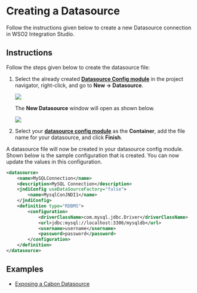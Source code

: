 # Creating a Datasource

Follow the instructions given below to create a new Datasource connection in WSO2 Integration Studio.

## Instructions

Follow the steps given below to create the datasource file:

1.  Select the already created [**Datasource Config module**](../../../creating-projects/#datasource-project) in the project
    navigator, right-click, and go to **New -> Datasource**.

    <img src="../../../../assets/img/data-services/create-datasource.png">

    The **New Datasource** window will open as shown below. 

    <img src="../../../../assets/img/data-services/create-datasource-dialog.png"> 

2.  Select your [**datasource config module**](../../../creating-projects/#datasource-project) as the **Container**, add the file name for your datasource, and click **Finish**.

A datasource file will now be created in your datasource config module. 
Shown below is the sample configuration that is created. You can now update the values in this configuration.

```xml
<datasource>
    <name>MySQLConnection</name>
    <description>MySQL Connection</description>
    <jndiConfig useDataSourceFactory="false">
        <name>MysqlConJNDI1</name>
    </jndiConfig>
    <definition type="RDBMS">
        <configuration>
            <driverClassName>com.mysql.jdbc.Driver</driverClassName>
            <url>jdbc:mysql://localhost:3306/mysqldb</url>
            <username>username</username>
            <password>password</password>
        </configuration>
    </definition>
</datasource>
```

## Examples

-	<a href="../../../../use-cases/examples/data_integration/carbon-data-service">Exposing a Cabon Datasource</a>
